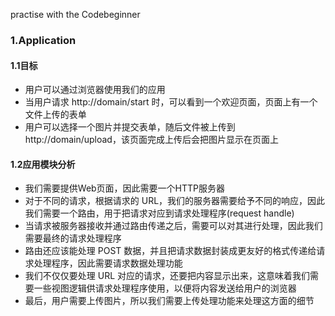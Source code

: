 practise with the Codebeginner

### 1.Application

#### 1.1目标
+ 用户可以通过浏览器使用我们的应用
+ 当用户请求 http://domain/start 时，可以看到一个欢迎页面，页面上有一个文件上传的表单
+ 用户可以选择一个图片并提交表单，随后文件被上传到 http://domain/upload，该页面完成上传后会把图片显示在页面上

#### 1.2应用模块分析
+ 我们需要提供Web页面，因此需要一个HTTP服务器
+ 对于不同的请求，根据请求的 URL，我们的服务器需要给予不同的响应，因此我们需要一个路由，用于把请求对应到请求处理程序(request handle)
+ 当请求被服务器接收并通过路由传递之后，需要可以对其进行处理，因此我们需要最终的请求处理程序
+ 路由还应该能处理 POST 数据，并且把请求数据封装成更友好的格式传递给请求处理程序，因此需要请求数据处理功能
+ 我们不仅仅要处理 URL 对应的请求，还要把内容显示出来，这意味着我们需要一些视图逻辑供请求处理程序使用，以便将内容发送给用户的浏览器
+ 最后，用户需要上传图片，所以我们需要上传处理功能来处理这方面的细节

